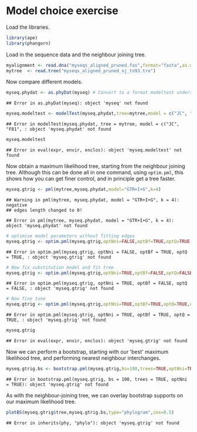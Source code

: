 # Model choice exercise



Load the libraries.


```r
library(ape)
library(phangorn)
```

Load in the sequence data and the neighbour joining tree.


```r
myalignment <- read.dna("myseqs_aligned_pruned.fas",format="fasta",as.matrix=TRUE)
mytree  <- read.tree("myseqs_aligned_pruned_nj_tn93.tre")
```

Now compare different models.


```r
myseq.phydat <- as.phyDat(myseq) # Convert to a format modeltest understand
```

```
## Error in as.phyDat(myseq): object 'myseq' not found
```

```r
myseq.modeltest <- modelTest(myseq.phydat,tree=mytree,model = c("JC", "F81", "K80", "HKY", "SYM", "GTR"), G = TRUE, I = TRUE, k = 4, control = pml.control(epsilon = 1e-08, maxit = 3, trace = 1), multicore = FALSE)
```

```
## Error in modelTest(myseq.phydat, tree = mytree, model = c("JC", "F81", : object 'myseq.phydat' not found
```

```r
myseq.modeltest
```

```
## Error in eval(expr, envir, enclos): object 'myseq.modeltest' not found
```

Now obtain a maximum likelihood tree, starting from the neighbour joining tree. Although this can be done all in one command, using ```optim.pml```, this shows how you can get finer control, and in principle get a tree faster.


```r
myseq.gtrig <- pml(mytree,myseq.phydat,model="GTR+I+G",k=4)
```

```
## Warning in pml(mytree, myseq.phydat, model = "GTR+I+G", k = 4): negative
## edges length changed to 0!
```

```
## Error in pml(mytree, myseq.phydat, model = "GTR+I+G", k = 4): object 'myseq.phydat' not found
```

```r
# optimise model parameters without fitting edges
myseq.gtrig <- optim.pml(myseq.gtrig,optNni=FALSE,optBf=TRUE,optQ=TRUE,optInv=TRUE,optGamma=TRUE,optEdge=FALSE,optRate=TRUE)
```

```
## Error in optim.pml(myseq.gtrig, optNni = FALSE, optBf = TRUE, optQ = TRUE, : object 'myseq.gtrig' not found
```

```r
# Now fix substitution model and fit tree
myseq.gtrig <- optim.pml(myseq.gtrig,optNni=TRUE,optBf=FALSE,optQ=FALSE,optInv=FALSE,optGamma=FALSE,optEdge=TRUE)
```

```
## Error in optim.pml(myseq.gtrig, optNni = TRUE, optBf = FALSE, optQ = FALSE, : object 'myseq.gtrig' not found
```

```r
# Now fine tune
myseq.gtrig <- optim.pml(myseq.gtrig,optNni=TRUE,optBf=TRUE,optQ=TRUE,optInv=TRUE,optGamma=TRUE,optEdge=TRUE,optRate=FALSE)
```

```
## Error in optim.pml(myseq.gtrig, optNni = TRUE, optBf = TRUE, optQ = TRUE, : object 'myseq.gtrig' not found
```

```r
myseq.gtrig
```

```
## Error in eval(expr, envir, enclos): object 'myseq.gtrig' not found
```

Now we can perform a bootstrap, starting with our 'best' maximum likelihood tree, and performing nearest neighbour interchanges.


```r
myseq.gtrig.bs <- bootstrap.pml(myseq.gtrig,bs=100,trees=TRUE,optNni=TRUE)
```

```
## Error in bootstrap.pml(myseq.gtrig, bs = 100, trees = TRUE, optNni = TRUE): object 'myseq.gtrig' not found
```

As with the neighbour-joining tree, we can overlay bootstrap supports on our maximum likelihood tree.


```r
plotBS(myseq.gtrig$tree,myseq.gtrig.bs,type="phylogram",cex=0.5)
```

```
## Error in inherits(phy, "phylo"): object 'myseq.gtrig' not found
```
